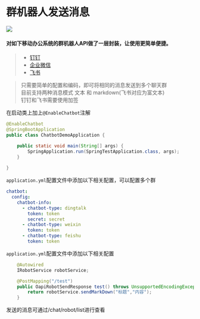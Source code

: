 # 群机器人发送消息

[![](https://jitpack.io/v/com.gitee.wb04307201/chatbot-spring-boot-starter.svg)](https://jitpack.io/#com.gitee.wb04307201/chatbot-spring-boot-starter)

#### 对如下移动办公系统的群机器人API做了一层封装，让使用更简单便捷。
> - [钉钉](https://open.dingtalk.com/document/group/custom-robot-access)
> - [企业微信](https://developer.work.weixin.qq.com/document/path/91770)
> - [飞书](https://open.feishu.cn/document/ukTMukTMukTM/ucTM5YjL3ETO24yNxkjN)

> 只需要简单的配置和编码，即可将相同的消息发送到多个聊天群  
> 目前支持两种消息模式 文本 和 markdown(飞书对应为富文本)  
> 钉钉和飞书需要使用加签

在启动类上加上`@EnableChatbot`注解

```java
@EnableChatbot
@SpringBootApplication
public class ChatbotDemoApplication {

	public static void main(String[] args) {
		SpringApplication.run(SpringTestApplication.class, args);
	}
	
}
```

`application.yml`配置文件中添加以下相关配置，可以配置多个群

```yaml
chatbot:
  config:
    chatbot-info:
      - chatbot-type: dingtalk
        token: token
        secret: secret
      - chatbot-type: weixin
        token: token
      - chatbot-type: feishu
        token: token
```

`application.yml`配置文件中添加以下相关配置

```java
    @Autowired
    IRobotService robotService;

    @PostMapping("/test")
    public OapiRobotSendResponse test() throws UnsupportedEncodingException, NoSuchAlgorithmException, InvalidKeyException, ApiException {
        return robotService.sendMarkDown("标题","内容");
    }
```

发送的消息可通过/chat/robot/list进行查看